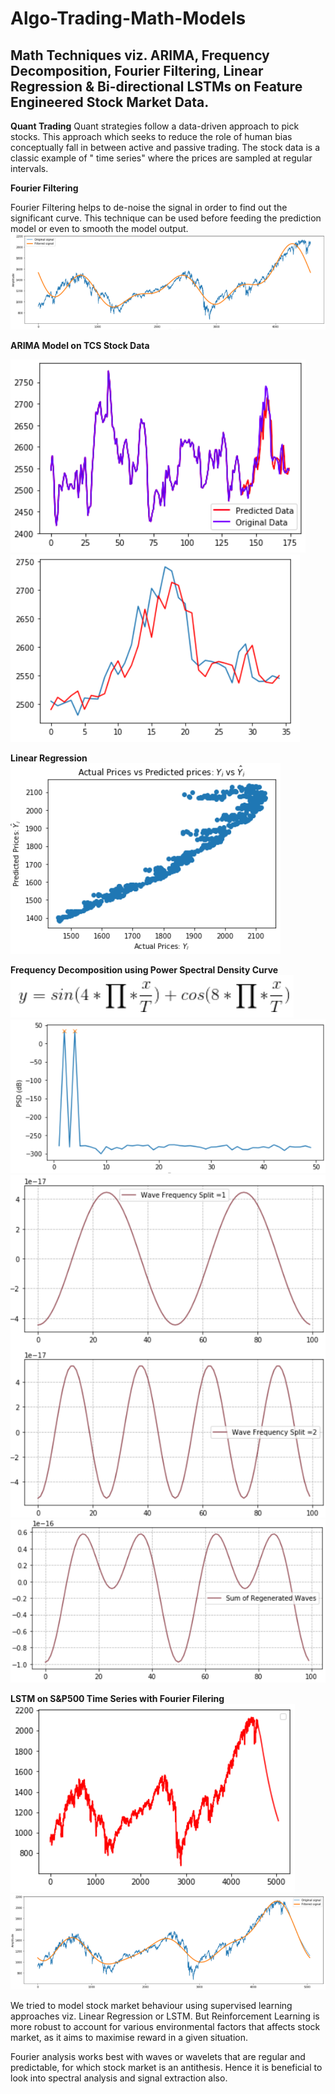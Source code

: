 # Algo-Trading-Math-Models
## Math Techniques viz. ARIMA, Frequency Decomposition, Fourier Filtering, Linear Regression &amp;  Bi-directional LSTMs on Feature Engineered Stock Market Data.


**Quant Trading**
Quant strategies follow a data-driven approach to pick stocks. This approach  which seeks to reduce the role of human bias conceptually fall in between active and passive trading. The stock data is a classic example of " time series" where the prices are sampled at regular intervals.


**Fourier Filtering**

Fourier Filtering helps to de-noise the signal in order to find out the significant curve. This technique can be used before feeding the prediction model or even to smooth the model output.
![alt text](images/fourier_filtering.png)


**ARIMA Model on TCS Stock Data**

![alt text](images/ARIMA_Prediction.png)
![alt text](images/ARIMA_Prediction_zoomed.png)

**Linear Regression**<br>
![alt text](images/LR.png)

**Frequency Decomposition using Power Spectral Density Curve**
![alt text](images/freq_decompose.png)
![alt text](images/psd.png)
![alt text](images/freq_decomposed.png)
![alt text](images/freq_decomposed_sum.png)

**LSTM on S&P500 Time Series with Fourier Filering**
![alt text](images/prediction_snp_lstm.png)
![alt text](images/lstm_fourier_filtered.png)

We tried to model stock market behaviour using supervised learning approaches viz. Linear Regression or LSTM. But Reinforcement Learning is more robust to account for various environmental factors that affects stock market, as it aims to maximise reward in a given situation.

Fourier analysis works best with waves or wavelets that are regular and predictable, for which stock market is an antithesis. Hence it is beneficial to look into spectral analysis and signal extraction also.
